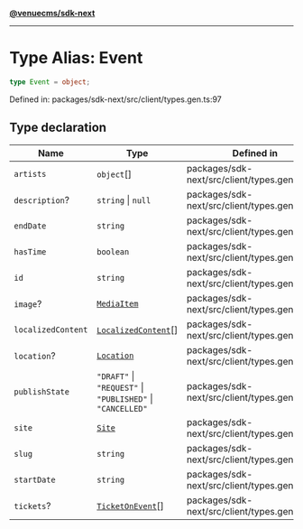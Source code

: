 [**@venuecms/sdk-next**](../Index.md)

***

# Type Alias: Event

```ts
type Event = object;
```

Defined in: packages/sdk-next/src/client/types.gen.ts:97

## Type declaration

| Name | Type | Defined in |
| ------ | ------ | ------ |
| <a id="artists"></a> `artists` | `object`[] | packages/sdk-next/src/client/types.gen.ts:108 |
| <a id="description"></a> `description`? | `string` \| `null` | packages/sdk-next/src/client/types.gen.ts:100 |
| <a id="enddate"></a> `endDate` | `string` | packages/sdk-next/src/client/types.gen.ts:104 |
| <a id="hastime"></a> `hasTime` | `boolean` | packages/sdk-next/src/client/types.gen.ts:105 |
| <a id="id"></a> `id` | `string` | packages/sdk-next/src/client/types.gen.ts:98 |
| <a id="image"></a> `image`? | [`MediaItem`](MediaItem.md) | packages/sdk-next/src/client/types.gen.ts:102 |
| <a id="localizedcontent"></a> `localizedContent` | [`LocalizedContent`](LocalizedContent.md)[] | packages/sdk-next/src/client/types.gen.ts:112 |
| <a id="location"></a> `location`? | [`Location`](Location.md) | packages/sdk-next/src/client/types.gen.ts:107 |
| <a id="publishstate"></a> `publishState` | `"DRAFT"` \| `"REQUEST"` \| `"PUBLISHED"` \| `"CANCELLED"` | packages/sdk-next/src/client/types.gen.ts:106 |
| <a id="site"></a> `site` | [`Site`](Site.md) | packages/sdk-next/src/client/types.gen.ts:99 |
| <a id="slug"></a> `slug` | `string` | packages/sdk-next/src/client/types.gen.ts:101 |
| <a id="startdate"></a> `startDate` | `string` | packages/sdk-next/src/client/types.gen.ts:103 |
| <a id="tickets"></a> `tickets`? | [`TicketOnEvent`](TicketOnEvent.md)[] | packages/sdk-next/src/client/types.gen.ts:111 |
